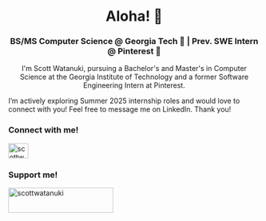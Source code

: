 <h1 align="center">Aloha! 🌴</h1>
<h3 align="center">BS/MS Computer Science @ Georgia Tech 🐝 | Prev. SWE Intern @ Pinterest 📌</h3>

<p align="middle">I'm Scott Watanuki, pursuing a Bachelor's and Master's in Computer Science at the Georgia Institute of Technology and a former Software Engineering Intern at Pinterest.

I’m actively exploring Summer 2025 internship roles and would love to connect with you! Feel free to message me on LinkedIn. Thank you!</p>

<h3 align="left">Connect with me!</h3>
<p align="left">
<a href="https://linkedin.com/in/scottwatanuki" target="blank"><img align="center" src="https://raw.githubusercontent.com/rahuldkjain/github-profile-readme-generator/master/src/images/icons/Social/linked-in-alt.svg" alt="scottwatanuki" height="30" width="40" /></a>
</p>

<h3 align="left">Support me!</h3>
<p><a href="https://www.buymeacoffee.com/scottwatanuki"> <img align="left" src="https://cdn.buymeacoffee.com/buttons/v2/default-yellow.png" height="50" width="210" alt="scottwatanuki" /></a></p><br><br>
